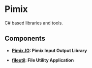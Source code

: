 Pimix
===

C# based libraries and tools.

Components
---

* **[Pimix.IO](Pimix.IO/README.md): Pimix Input Output Library**

* **[fileutil](fileutil/README.md): File Utility Application**
